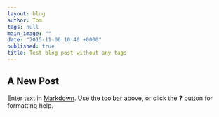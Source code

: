 ```yaml
---
layout: blog
author: Tom
tags: null
main_image: ""
date: "2015-11-06 10:40 +0000"
published: true
title: Test blog post without any tags
---
```


## A New Post

Enter text in [Markdown](http://daringfireball.net/projects/markdown/). Use the toolbar above, or click the **?** button for formatting help.
